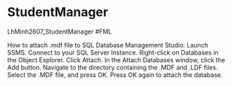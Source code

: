 # StudentManager
LhMinh2607_StudentManager
#FML

How to attach .mdf file to SQL Database Management Studio:
Launch SSMS.
Connect to your SQL Server Instance.
Right-click on Databases in the Object Explorer.
Click Attach.
In the Attach Databases window, click the Add button.
Navigate to the directory containing the .MDF and .LDF files.
Select the .MDF file, and press OK.
Press OK again to attach the database.
